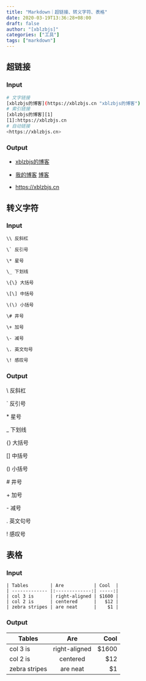 ```yaml
---
title: "Markdown｜超链接、转义字符、表格"
date: 2020-03-19T13:36:28+08:00
draft: false
author: "[xblzbjs]"
categories: ["工具"]
tags: ["markdown"]
---
```


## 超链接

### Input

```bash
# 文字链接
[xblzbjs的博客](https://xblzbjs.cn "xblzbjs的博客")
# 索引链接
[xblzbjs的博客][1]
[1]:https://xblzbjs.cn
# 自动链接
<https://xblzbjs.cn>

```

### Output

- [xblzbjs的博客](https://xblzbjs.cn "xblzbjs的博客")

- [博客]: https://xblzbjs.cn "xblzbjs的博客"
[我的博客][博客]
[博客][]

- <https://xblzbjs.cn>

## 转义字符

### Input

```bash
\\ 反斜杠

\` 反引号

\* 星号

\_ 下划线

\{\} 大括号

\[\] 中括号

\(\) 小括号

\# 井号

\+ 加号

\- 减号

\. 英文句号

\! 感叹号
```

### Output
\\ 反斜杠

\` 反引号

\* 星号

\_ 下划线

\{\} 大括号

\[\] 中括号

\(\) 小括号

\# 井号

\+ 加号

\- 减号

\. 英文句号

\! 感叹号

## 表格

### Input
```
| Tables        | Are           | Cool  |
| ------------- |:-------------:| -----:|
| col 3 is      | right-aligned | $1600 |
| col 2 is      | centered      |   $12 |
| zebra stripes | are neat      |    $1 |
```
### Output
| Tables        | Are           | Cool  |
| ------------- |:-------------:| -----:|
| col 3 is      | right-aligned | $1600 |
| col 2 is      | centered      |   $12 |
| zebra stripes | are neat      |    $1 |
